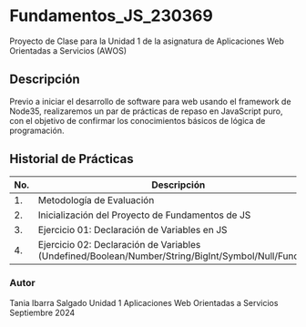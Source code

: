 # Fundamentos_JS_230369
Proyecto de Clase para la Unidad 1 de la asignatura de Aplicaciones Web Orientadas a Servicios (AWOS)


## Descripción
Previo a iniciar el desarrollo de software para web usando el framework de Node35, realizaremos un par de prácticas de repaso en JavaScript puro, con el objetivo de confirmar los conocimientos básicos de lógica de programación.


## Historial de Prácticas
 |No. |Descripción|Potenciador|Estatus|
 |--|--|--|--|
 |1.|Metodología de Evaluación|1|✅Finalizada|
 |2.| Inicialización del Proyecto de Fundamentos de JS|8|✅Finalizada|
 |3.|Ejercicio 01: Declaración de Variables en JS|6|✅Finalizada|
 |4.|Ejercicio 02: Declaración de Variables (Undefined/Boolean/Number/String/BigInt/Symbol/Null/Function)|16|✅Finalizada|



### Autor
Tania Ibarra Salgado
Unidad 1
Aplicaciones Web Orientadas a Servicios
Septiembre 2024
